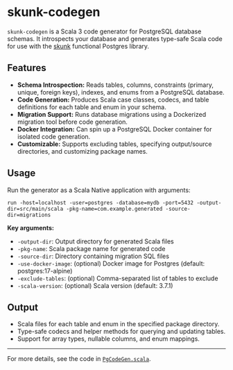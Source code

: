 # skunk-codegen

`skunk-codegen` is a Scala 3 code generator for PostgreSQL database schemas. It introspects your database and generates type-safe Scala code for use with the [skunk](https://tpolecat.github.io/skunk/) functional Postgres library.

## Features

- **Schema Introspection:** Reads tables, columns, constraints (primary, unique, foreign keys), indexes, and enums from a PostgreSQL database.
- **Code Generation:** Produces Scala case classes, codecs, and table definitions for each table and enum in your schema.
- **Migration Support:** Runs database migrations using a Dockerized migration tool before code generation.
- **Docker Integration:** Can spin up a PostgreSQL Docker container for isolated code generation.
- **Customizable:** Supports excluding tables, specifying output/source directories, and customizing package names.

## Usage

Run the generator as a Scala Native application with arguments:

```
run -host=localhost -user=postgres -database=mydb -port=5432 -output-dir=src/main/scala -pkg-name=com.example.generated -source-dir=migrations
```

**Key arguments:**
- `-output-dir`: Output directory for generated Scala files
- `-pkg-name`: Scala package name for generated code
- `-source-dir`: Directory containing migration SQL files
- `-use-docker-image`: (optional) Docker image for Postgres (default: postgres:17-alpine)
- `-exclude-tables`: (optional) Comma-separated list of tables to exclude
- `-scala-version`: (optional) Scala version (default: 3.7.1)

## Output

- Scala files for each table and enum in the specified package directory.
- Type-safe codecs and helper methods for querying and updating tables.
- Support for array types, nullable columns, and enum mappings.

---

For more details, see the code in [`PgCodeGen.scala`](PgCodeGen.scala).